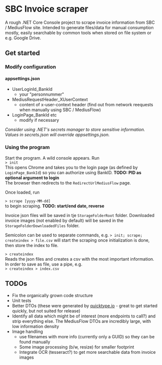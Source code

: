 # SBC Invoice scraper

A rough .NET Core Console project to scrape invoice information from SBC / MediusFlow site.
Intended to generate files/data for manual consumption mostly, easily searchable by common tools when stored on file system or e.g. Google Drive.

## Get started
### Modify configuration
#### appsettings.json
  * UserLoginId_BankId
    * your "personnummer"
  * MediusRequestHeader_XUserContext
    * content of x-user-context header (find out from network reequests when manually using SBC / MediusFlow)
  * LoginPage_BankId etc
    * modify if necessary

*Consider using .NET's secrets manager to store sensitive information. Values in secrets.json will override appsettings.json.*


### Using the program
Start the program. A wild console appears. Run  
```> init```  
This opens Chrome and takes you to the login page (as defined by ```LoginPage_BankId```) so you can authorize using BankID.  **TODO: PID as optional argument to login**  
The browser then redirects to the ```RedirectUrlMediusFlow``` page. 

Once loaded, run  

```> scrape [yyyy-MM-dd]```  
to begin scraping. **TODO: start/end date, reverse**

Invoice json files will be saved in tje ```StorageFolderRoot``` folder.
Downloaded invoice images (not enabled by default) will be saved in the ```StorageFolderDownloadedFiles``` folder.

Semicolon can be used to separate commands, e.g.
```> init; scrape; createindex > file.csv``` will start the scraping once initialization is done, then store the index to file.

```> createindex```  
Reads the json files and creates a csv with the most important information. In order to save as file, use a pipe, e.g.  
```> createindex > index.csv```  

## TODOs
* Fix the organically grown code structure 
* Unit tests
* Better DTOs (these were generated by [quicktype.io](https://app.quicktype.io/#l=cs&r=json2csharp) - great to get started quickly, but not suited for release)
* Identify all data which might be of interest (more endpoints to call?) and strip everything else. The MediusFlow DTOs are incredibly large, with low information density
* Image handling 
  * use filenames with more info (currently only a GUID) so they can be found manually
  * Some image processing (b/w, resize) for smaller footprint
  * Integrate OCR (tesseract?) to get more searchable data from invoice images
